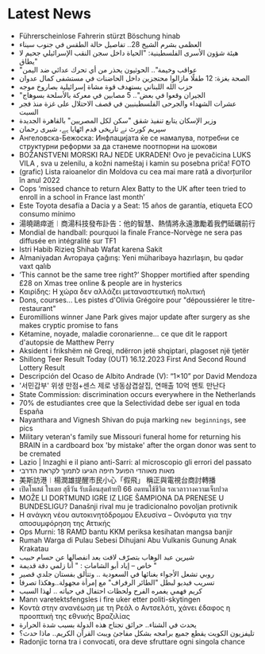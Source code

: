 # Latest News
-  Führerscheinlose Fahrerin stürzt Böschung hinab
-  العظمى بشرم الشيخ 28.. تفاصيل حالة الطقس في جنوب سيناء
-  هيئة شؤون الأسرى الفلسطينية: "الحياة داخل سجن النقب الإسرائيلي جحيم لا يطاق"
-  "عواقب وخيمة".. الحوثيون يحذر من أي تحرك عدائي ضد اليمن
-  الصحة بغزة: 12 طفلًا مازالوا محتجزين داخل الحاضنات في مستشفى كمال عدوان
-  حزب الله اللبناني يستهدف قوة مشاة إسرائيلية بصاروخ موجه
-  "الجيران وقعوا في بعض".. 5 مصابين في معركة بالأسلحة بسوهاج
-  عشرات الشهداء والجرحى الفلسطينيين في قصف الاحتلال على غزة منذ فجر السبت
-  وزير الإسكان يتابع تنفيذ شقق "سكن لكل المصريين" بالقاهرة الجديدة
-  سپریم کورٹ نے تاریخی قدم اٹھایا ہے، شیری رحمان
-  Ангеловска-Бежоска: Инфлацијата ќе се намалува, потребни се структурни реформи за да станеме поотпорни на шокови
-  BOŽANSTVENI MORSKI RAJ NEDE UKRADEN! Ovo je pevačicina LUKS VILA , sva u zelenilu, a kožni nameštaj i kamin su posebna priča! FOTO
-  (grafic) Lista raioanelor din Moldova cu cea mai mare rată a divorțurilor în anul 2022
-  Cops ‘missed chance to return Alex Batty to the UK after teen tried to enroll in a school in France last month’
-  Este Toyota desafía a Dacia y a Seat: 15 años de garantía, etiqueta ECO consumo mínimo
-  湯曉鷗瘁逝︱商湯科技發布訃告：他的智慧、熱情將永遠激勵着我們砥礪前行
-  Mondial de handball: pourquoi la finale France-Norvège ne sera pas diffusée en intégralité sur TF1
-  Istri Habib Rizieq Shihab Wafat karena Sakit
-  Almaniyadan Avropaya çağırış: Yeni müharibəyə hazırlaşın, bu qədər vaxt qalıb
-  ‘This cannot be the same tree right?’ Shopper mortified after spending £28 on Xmas tree online & people are in hysterics
-  Καιρίδης: Η χώρα δεν αλλάζει μεταναστευτική πολιτική
-  Dons, courses... Les pistes d'Olivia Grégoire pour "dépoussiérer le titre-restaurant"
-  Euromillions winner Jane Park gives major update after surgery as she makes cryptic promise to fans
-  Kétamine, noyade, maladie coronarienne… ce que dit le rapport d'autopsie de Matthew Perry
-  Aksident i frikshëm në Greqi, ndërron jetë shqiptari, plagoset një tjetër
-  Shillong Teer Result Today (OUT) 16.12.2023 First And Second Round Lottery Result
-  Descripción del Ocaso de Albito Andrade (V): “1×10” por David Mendoza
-  '서민갑부' 위생 만점+센스 제로 냉동삼겹살집, 연매출 10억 멘토 만난다
-  State Commission: discrimination occurs everywhere in the Netherlands
-  70% de estudiantes cree que la Selectividad debe ser igual en toda España
-  Nayanthara and Vignesh Shivan do puja marking `new beginnings`, see pics
-  Military veteran's family sue Missouri funeral home for returning his BRAIN in a cardboard box 'by mistake' after the organ donor was sent to be cremated
-  Lazio | Inzaghi e il piano anti-Sarri: al microscopio gli errori del passato
-  מאות מאוהדי הפועל חיפה הגיעו לתמוך לקראת הדרבי
-  美斯訪港︱楊潤雄提醒市民小心「假飛」 稱正與電視台商討轉播
-  เปิดโพสต์ ใบเตย สุธีวัน รับเดือนสุดท้ายปี 66 อดทนใช้ชีวิต รอเวลาวางความเจ็บปวด
-  MOŽE LI DORTMUND IGRE IZ LIGE ŠAMPIONA DA PRENESE U BUNDESLIGU? Današnji rival mu je tradicionalno povoljan protivnik
-  Η ανάγκη νέου αυτοκινητόδρομου Ελευσίνα – Οινόφυτα για την αποσυμφόρηση της Αττικής
-  Ops Murni: 18 RAMD bantu KKM periksa kesihatan mangsa banjir
-  Rumah Warga di Pulau Sebesi Dihujani Abu Vulkanis Gunung Anak Krakatau
-  شيرين عبد الوهاب بتصرّف لافت بعد انفصالها عن حسام حبيب
-  خاص – إياد أبو الشامات : " أنا زلمي دقة قديمة "
-  روبي تشعل الأجواء بغنائها في السعودية .. وتتألق بفستان جلدي قصير
-  تسريب فيديو لبطل "الطائر الرفراف" مع إمرأة مجهولة..وهكذا تصرفا
-  كريم فهمي يغمره الفرح ولحظات احتفال في حياته .. لهذا السبب
-  Mann varetektsfengsles i fire uker etter politi-skytingen
-  Κοντά στην ανανέωση με τη Ρεάλ ο Αντσελότι, χάνει έδαφος η προοπτική της εθνικής Βραζιλίας
-  يحدث في الشتاء.. حرائق تجتاح هذه الدولة بسبب شدة الحرارة
-  تليفزيون الكويت يقطع جميع برامجه بشكل مفاجئ ويبث القرآن الكريم.. ماذا حدث؟
-  Radonjic torna tra i convocati, ora deve sfruttare ogni singola chance
